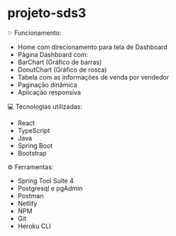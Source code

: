 # projeto-sds3

✨ Funcionamento:
- Home com direcionamento para tela de Dashboard
- Página Dashboard com:
- BarChart (Gráfico de barras)
- DonutChart (Gráfico de rosca)
- Tabela com as informações de venda por vendedor
- Paginação dinâmica
- Aplicação responsiva

💻 Tecnologias utilizadas:
- React
- TypeScript
- Java
- Spring Boot
- Bootstrap

⚙️ Ferramentas:
- Spring Tool Suite 4
- Postgresql e pgAdmin
- Postman
- Netlify
- NPM
- Git
- Heroku CLI

